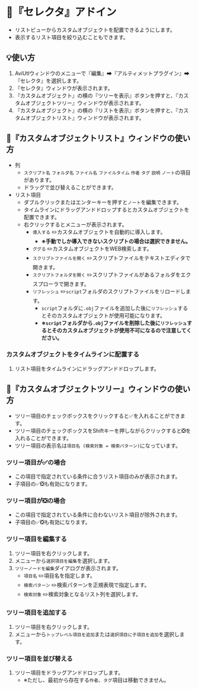 ﻿# 🎉『セレクタ』アドイン

* リストビューからカスタムオブジェクトを配置できるようにします。
* 表示するリスト項目を絞り込むこともできます。

## 💡使い方

1. AviUtlウィンドウのメニューで『編集』➡『アルティメットプラグイン』➡『セレクタ』を選択します。
1. 『セレクタ』ウィンドウが表示されます。
1. 『カスタムオブジェクト』の横の『ツリーを表示』ボタンを押すと、『カスタムオブジェクトツリー』ウィンドウが表示されます。
1. 『カスタムオブジェクト』の横の『リストを表示』ボタンを押すと、『カスタムオブジェクトリスト』ウィンドウが表示されます。

## 🎨『カスタムオブジェクトリスト』ウィンドウの使い方

* 列
	* `スクリプト名` `フォルダ名` `ファイル名` `ファイルタイム` `作者` `タグ` `説明` `ノート`の項目があります。
	* ドラッグで並び替えることができます。
* リスト項目
	* ダブルクリックまたはエンターキーを押すと`ノート`を編集できます。
	* タイムラインにドラッグアンドドロップするとカスタムオブジェクトを配置できます。
	* 右クリックするとメニューが表示されます。
		* `導入する` ✏️カスタムオブジェクトを自動的に導入します。
			* **※手動でしか導入できないスクリプトの場合は選択できません。**
		* `ググる` ✏️カスタムオブジェクトをWEB検索します。
		* `スクリプトファイルを開く` ✏️スクリプトファイルをテキストエディタで開きます。
		* `スクリプトフォルダを開く` ✏️スクリプトファイルがあるフォルダをエクスプローラで開きます。
		* `リフレッシュ` ✏️`script`フォルダのスクリプトファイルをリロードします。
			* `script`フォルダに`.obj`ファイルを追加した後に`リフレッシュ`するとそのカスタムオブジェクトが使用可能になります。
			* **※`script`フォルダから`.obj`ファイルを削除した後に`リフレッシュ`するとそのカスタムオブジェクトが使用不可になるので注意してください。**

### カスタムオブジェクトをタイムラインに配置する

1. リスト項目をタイムラインにドラッグアンドドロップします。

## 🎨『カスタムオブジェクトツリー』ウィンドウの使い方

* ツリー項目のチェックボックスをクリックすると✅️を入れることができます。
* ツリー項目のチェックボックスをShiftキーを押しながらクリックすると❎️を入れることができます。
* ツリー項目の表示名は`項目名 (検索対象 = 検索パターン)`になっています。

### ツリー項目が✅️の場合

* この項目で指定されている条件に合うリスト項目のみが表示されます。
* 子項目の✅️❎️も有効になります。

### ツリー項目が❎️の場合

* この項目で指定されている条件に合わないリスト項目が除外されます。
* 子項目の✅️❎️も有効になります。

### ツリー項目を編集する

1. ツリー項目を右クリックします。
1. メニューから`選択項目を編集`を選択します。
1. `ツリーノードを編集`ダイアログが表示されます。
	* `項目名` ✏️項目名を指定します。
	* `検索パターン` ✏️検索パターンを正規表現で指定します。
	* `検索対象` ✏️検索対象となるリスト列を選択します。

### ツリー項目を追加する

1. ツリー項目を右クリックします。
1. メニューから`トップレベル項目を追加`または`選択項目に子項目を追加`を選択します。

### ツリー項目を並び替える

1. ツリー項目をドラッグアンドドロップします。
	* ※ただし、最初から存在する`作者`、`タグ`項目は移動できません。
